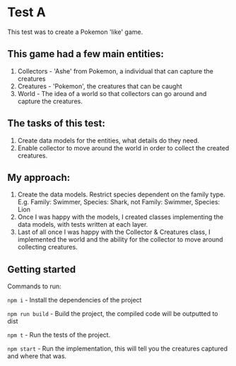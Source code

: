 # Test A

This test was to create a Pokemon 'like' game.

## **This game had a few main entities:**

1. Collectors - 'Ashe' from Pokemon, a individual that can capture the creatures
2. Creatures - 'Pokemon', the creatures that can be caught
3. World - The idea of a world so that collectors can go around and capture the creatures.

## **The tasks of this test:**

1. Create data models for the entities, what details do they need.
2. Enable collector to move around the world in order to collect the created creatures.

## **My approach:**

1. Create the data models. Restrict species dependent on the family type. E.g. Family: Swimmer, Species: Shark, not Family: Swimmer, Species: Lion
2. Once I was happy with the models, I created classes implementing the data models, with tests written at each layer.
3. Last of all once I was happy with the Collector & Creatures class, I implemented the world and the ability for the collector to move around collecting creatures.

## Getting started 

Commands to run:

`npm i` - Install the dependencies of the project

`npm run build` - Build the project, the compiled code will be outputted to dist

`npm t` - Run the tests of the project.

`npm start` - Run the implementation, this will tell you the creatures captured and where that was.


